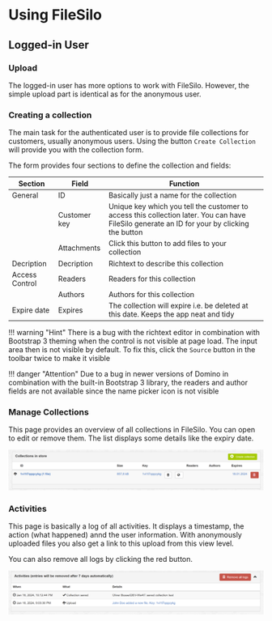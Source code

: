 # Using FileSilo

## Logged-in User

### Upload

The logged-in user has more options to work with FileSilo. However, the simple upload part is identical as for the anonymous user.

### Creating a collection

The main task for the authenticated user is to provide file collections for customers, usually anonymous users. Using the button `Create Collection` will provide you with the collection form.

The form provides four sections to define the collection and fields:

| Section        | Field        | Function                                                                                                                                     |
| -------------- | ------------ | -------------------------------------------------------------------------------------------------------------------------------------------- |
| General        | ID           | Basically just a name for the collection                                                                                                     |  |
|                | Customer key | Unique key which you tell the customer to access this collection later. You can have FileSilo generate an ID for your by clicking the button |
|                | Attachments  | Click this button to add files to your collection                                                                                            |
| Decription     | Decription   | Richtext to describe this collection                                                                                                         |
| Access Control | Readers      | Readers for this collection                                                                                                                  |
|                | Authors      | Authors for this collection                                                                                                                  |
| Expire  date   | Expires      | The collection will expire i.e. be deleted at this date. Keeps the app neat and tidy                                                         |

!!! warning "Hint"
    There is a bug with the richtext editor in combination with Bootstrap 3 theming when the control is not visible at page load. The input area then is not visible by default. To fix this, click the `Source` button in the toolbar twice to make it visible

!!! danger "Attention"
    Due to a bug in newer versions of Domino in combination with the built-in Bootstrap 3 library, the readers and author fields are not available since the name picker icon is not visible

### Manage Collections

This page provides an overview of all collections in FileSilo. You can open to edit or remove them. The list displays some details like the expiry date.

![](images/collections.png)

### Activities

This page is basically a log of all activities. It displays a timestamp, the action (what happened) annd the user information. With anonymously uploaded files you also get a link to this upload from this view level.

You can also remove all logs by clicking the red button.

![](images/activities.png)
